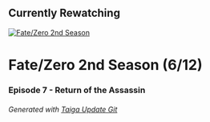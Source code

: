 ﻿
## Currently Rewatching

[![Fate/Zero 2nd Season](https://s4.anilist.co/file/anilistcdn/media/anime/cover/medium/nx11741-Twb6iJx77FFV.jpg)](https://anilist.co/anime/11741)

# Fate/Zero 2nd Season (6/12)

### Episode 7 - Return of the Assassin

###### *Generated with [Taiga Update Git](https://github.com/nike4613/taiga-update-git)*